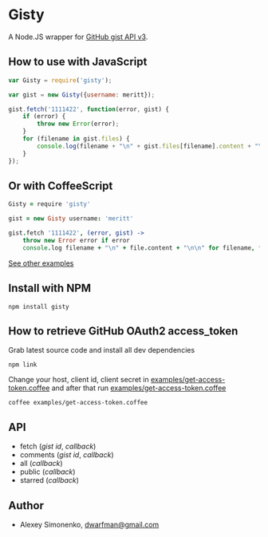 # Gisty

A Node.JS wrapper for [GitHub gist API v3](http://developer.github.com/v3/gists/).

<!-- [The announcement in Russian of this module in my blog.](http://nko.io/paGOx1) -->

How to use with JavaScript
--------------------------

```javascript
var Gisty = require('gisty');

var gist = new Gisty({username: meritt});

gist.fetch('1111422', function(error, gist) {
	if (error) {
		throw new Error(error);
	}
	for (filename in gist.files) {
		console.log(filename + "\n" + gist.files[filename].content + "\n\n");
	}
});
```

Or with CoffeeScript
--------------------

```coffeescript
Gisty = require 'gisty'

gist = new Gisty username: 'meritt'

gist.fetch '1111422', (error, gist) ->
	throw new Error error if error
	console.log filename + "\n" + file.content + "\n\n" for filename, file of gist.files
```

[See other examples](http://github.com/meritt/node-gisty/tree/master/examples)

Install with NPM
----------------

```
npm install gisty
```

How to retrieve GitHub OAuth2 access_token
------------------------------------------

Grab latest source code and install all dev dependencies

```
npm link
```

Change your host, client id, client secret in [examples/get-access-token.coffee](http://github.com/meritt/node-gisty/blob/master/examples/get-access-token.coffee) and after that run [examples/get-access-token.coffee](http://github.com/meritt/node-gisty/blob/master/examples/get-access-token.coffee)

```
coffee examples/get-access-token.coffee
```

API
---

* fetch (*gist id*, *callback*)
* comments (*gist id*, *callback*)
* all (*callback*)
* public (*callback*)
* starred (*callback*)

Author
------

* Alexey Simonenko, dwarfman@gmail.com
